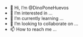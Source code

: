 - 👋 Hi, I’m @DinoPoneHuevos
- 👀 I’m interested in ...
- 🌱 I’m currently learning ...
- 💞️ I’m looking to collaborate on ...
- 📫 How to reach me ...

<!---
DinoPoneHuevos/DinoPoneHuevos is a ✨ special ✨ repository because its `README.md` (this file) appears on your GitHub profile.
You can click the Preview link to take a look at your changes.
--->
